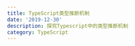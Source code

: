 ```yaml
---
title: TypeScript类型推断机制
date: '2019-12-30'
description: 探究Typescript中的类型推断机制
category: TypeScript
---
```

